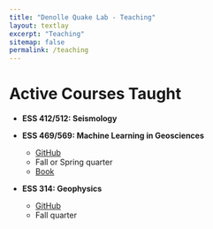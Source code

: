 ```yaml
---
title: "Denolle Quake Lab - Teaching"
layout: textlay
excerpt: "Teaching"
sitemap: false
permalink: /teaching
---
```


# Active Courses Taught
- **ESS 412/512: Seismology**

- **ESS 469/569: Machine Learning in Geosciences**
    - [GitHub](https://github.com/UW-ESS-DS/MLGeo-2023)
    - Fall or Spring quarter
    - [Book](https://geo-smart.github.io/mlgeo-book/about_this_book/about_this_book.html)

- **ESS 314: Geophysics**
    - [GitHub](https://github.com/UW-geophysics-edu/ESS314-fall23)
    - Fall quarter